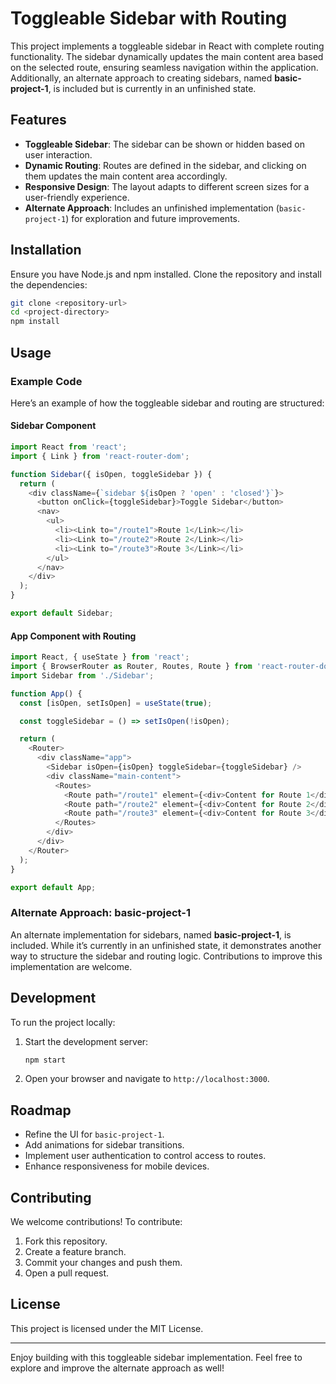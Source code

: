 # Toggleable Sidebar with Routing

This project implements a toggleable sidebar in React with complete routing functionality. The sidebar dynamically updates the main content area based on the selected route, ensuring seamless navigation within the application. Additionally, an alternate approach to creating sidebars, named **basic-project-1**, is included but is currently in an unfinished state.

## Features
- **Toggleable Sidebar**: The sidebar can be shown or hidden based on user interaction.
- **Dynamic Routing**: Routes are defined in the sidebar, and clicking on them updates the main content area accordingly.
- **Responsive Design**: The layout adapts to different screen sizes for a user-friendly experience.
- **Alternate Approach**: Includes an unfinished implementation (`basic-project-1`) for exploration and future improvements.

## Installation
Ensure you have Node.js and npm installed. Clone the repository and install the dependencies:

```bash
git clone <repository-url>
cd <project-directory>
npm install
```

## Usage

### Example Code
Here’s an example of how the toggleable sidebar and routing are structured:

#### Sidebar Component
```javascript
import React from 'react';
import { Link } from 'react-router-dom';

function Sidebar({ isOpen, toggleSidebar }) {
  return (
    <div className={`sidebar ${isOpen ? 'open' : 'closed'}`}>
      <button onClick={toggleSidebar}>Toggle Sidebar</button>
      <nav>
        <ul>
          <li><Link to="/route1">Route 1</Link></li>
          <li><Link to="/route2">Route 2</Link></li>
          <li><Link to="/route3">Route 3</Link></li>
        </ul>
      </nav>
    </div>
  );
}

export default Sidebar;
```

#### App Component with Routing
```javascript
import React, { useState } from 'react';
import { BrowserRouter as Router, Routes, Route } from 'react-router-dom';
import Sidebar from './Sidebar';

function App() {
  const [isOpen, setIsOpen] = useState(true);

  const toggleSidebar = () => setIsOpen(!isOpen);

  return (
    <Router>
      <div className="app">
        <Sidebar isOpen={isOpen} toggleSidebar={toggleSidebar} />
        <div className="main-content">
          <Routes>
            <Route path="/route1" element={<div>Content for Route 1</div>} />
            <Route path="/route2" element={<div>Content for Route 2</div>} />
            <Route path="/route3" element={<div>Content for Route 3</div>} />
          </Routes>
        </div>
      </div>
    </Router>
  );
}

export default App;
```

### Alternate Approach: basic-project-1
An alternate implementation for sidebars, named **basic-project-1**, is included. While it’s currently in an unfinished state, it demonstrates another way to structure the sidebar and routing logic. Contributions to improve this implementation are welcome.

## Development
To run the project locally:

1. Start the development server:
   ```bash
   npm start
   ```
2. Open your browser and navigate to `http://localhost:3000`.

## Roadmap
- Refine the UI for `basic-project-1`.
- Add animations for sidebar transitions.
- Implement user authentication to control access to routes.
- Enhance responsiveness for mobile devices.

## Contributing
We welcome contributions! To contribute:

1. Fork this repository.
2. Create a feature branch.
3. Commit your changes and push them.
4. Open a pull request.

## License
This project is licensed under the MIT License.

---

Enjoy building with this toggleable sidebar implementation. Feel free to explore and improve the alternate approach as well!

